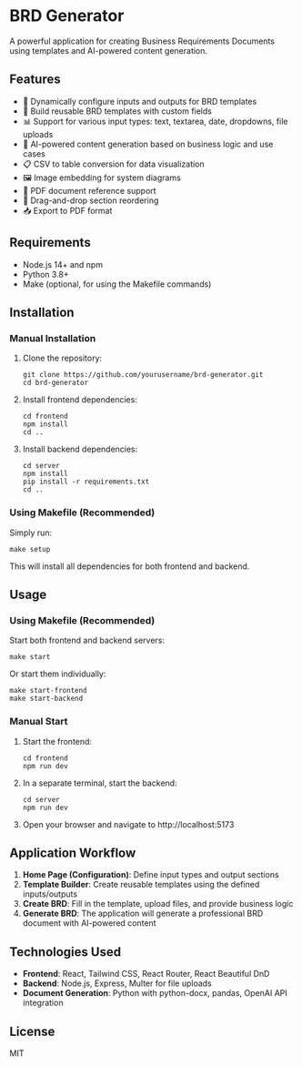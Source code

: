 # BRD Generator

A powerful application for creating Business Requirements Documents using templates and AI-powered content generation.

## Features

-   📝 Dynamically configure inputs and outputs for BRD templates
-   🧩 Build reusable BRD templates with custom fields
-   📊 Support for various input types: text, textarea, date, dropdowns, file uploads
-   🤖 AI-powered content generation based on business logic and use cases
-   📋 CSV to table conversion for data visualization
-   🖼️ Image embedding for system diagrams
-   📄 PDF document reference support
-   🔄 Drag-and-drop section reordering
-   📥 Export to PDF format

## Requirements

-   Node.js 14+ and npm
-   Python 3.8+
-   Make (optional, for using the Makefile commands)

## Installation

### Manual Installation

1. Clone the repository:

    ```
    git clone https://github.com/yourusername/brd-generator.git
    cd brd-generator
    ```

2. Install frontend dependencies:

    ```
    cd frontend
    npm install
    cd ..
    ```

3. Install backend dependencies:
    ```
    cd server
    npm install
    pip install -r requirements.txt
    cd ..
    ```

### Using Makefile (Recommended)

Simply run:

```
make setup
```

This will install all dependencies for both frontend and backend.

## Usage

### Using Makefile (Recommended)

Start both frontend and backend servers:

```
make start
```

Or start them individually:

```
make start-frontend
make start-backend
```

### Manual Start

1. Start the frontend:

    ```
    cd frontend
    npm run dev
    ```

2. In a separate terminal, start the backend:

    ```
    cd server
    npm run dev
    ```

3. Open your browser and navigate to http://localhost:5173

## Application Workflow

1. **Home Page (Configuration)**: Define input types and output sections
2. **Template Builder**: Create reusable templates using the defined inputs/outputs
3. **Create BRD**: Fill in the template, upload files, and provide business logic
4. **Generate BRD**: The application will generate a professional BRD document with AI-powered content

## Technologies Used

-   **Frontend**: React, Tailwind CSS, React Router, React Beautiful DnD
-   **Backend**: Node.js, Express, Multer for file uploads
-   **Document Generation**: Python with python-docx, pandas, OpenAI API integration

## License

MIT
